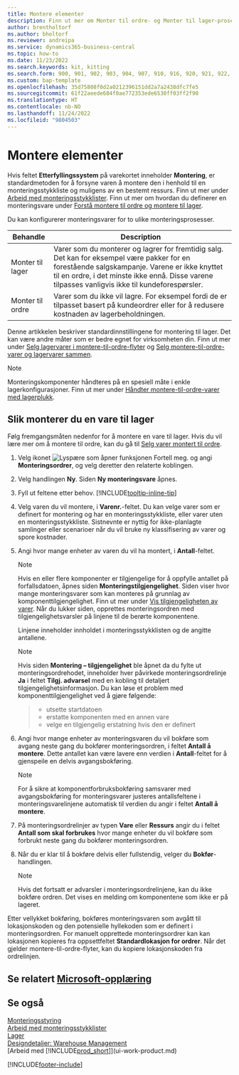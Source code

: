 ```yaml
---
title: Montere elementer
description: Finn ut mer om Monter til ordre- og Monter til lager-prosesser i Business Central.
author: brentholtorf
ms.author: bholtorf
ms.reviewer: andreipa
ms.service: dynamics365-business-central
ms.topic: how-to
ms.date: 11/23/2022
ms.search.keywords: kit, kitting
ms.search.form: 900, 901, 902, 903, 904, 907, 910, 916, 920, 921, 922, 923, 940, 941, 942, 930, 931, 932, 914, 915, 905
ms.custom: bap-template
ms.openlocfilehash: 35d75808f0d2a0212396151dd2a7a2438dfc7fe5
ms.sourcegitcommit: 61f22aeede684f0ae772353ede6530ff03ff2f90
ms.translationtype: HT
ms.contentlocale: nb-NO
ms.lasthandoff: 11/24/2022
ms.locfileid: "9804503"
---
```

# <a name="assemble-items"></a>Montere elementer

Hvis feltet **Etterfyllingssystem** på varekortet inneholder **Montering**, er standardmetoden for å forsyne varen å montere den i henhold til en monteringsstykkliste og muligens av en bestemt ressurs. Finn ut mer under [Arbeid med monteringsstykklister](assembly-how-work-assembly-boms.md). Finn ut mer om hvordan du definerer en monteringsvare under [Forstå montere til ordre og montere til lager](assembly-assemble-to-order-or-assemble-to-stock.md).

Du kan konfigurerer monteringsvarer for to ulike monteringsprosesser.

|Behandle  |Description  |
|---------|---------|
|Monter til lager     | Varer som du monterer og lagrer for fremtidig salg. Det kan for eksempel være pakker for en forestående salgskampanje. Varene er ikke knyttet til en ordre, i det minste ikke ennå. Disse varene tilpasses vanligvis ikke til kundeforespørsler.        |
|Monter til ordre     | Varer som du ikke vil lagre. For eksempel fordi de er tilpasset basert på kundeordrer eller for å redusere kostnaden av lagerbeholdningen. |
  
Denne artikkelen beskriver standardinnstillingene for montering til lager. Det kan være andre måter som er bedre egnet for virksomheten din. Finn ut mer under [Selg lagervarer i montere-til-ordre-flyter](assembly-how-to-sell-assemble-to-order-items-and-inventory-items-together.md) og [Selg montere-til-ordre-varer og lagervarer sammen](assembly-how-to-sell-assemble-to-order-items-and-inventory-items-together.md).

> [!NOTE]  
> Monteringskomponenter håndteres på en spesiell måte i enkle lagerkonfigurasjoner. Finn ut mer under [Håndter montere-til-ordre-varer med lagerplukk](warehouse-how-to-pick-items-with-inventory-picks.md#handling-assemble-to-order-items-with-inventory-picks).

## <a name="to-assemble-an-item-to-stock"></a>Slik monterer du en vare til lager

Følg fremgangsmåten nedenfor for å montere en vare til lager. Hvis du vil lære mer om å montere til ordre, kan du gå til [Selg varer montert til ordre](assembly-how-to-sell-items-assembled-to-order.md).

1. Velg ikonet ![Lyspære som åpner funksjonen Fortell meg.](media/ui-search/search_small.png "Fortell hva du vil gjøre") og angi **Monteringsordrer**, og velg deretter den relaterte koblingen.  
2. Velg handlingen **Ny**. Siden **Ny monteringsvare** åpnes.  
3. Fyll ut feltene etter behov. [!INCLUDE[tooltip-inline-tip](includes/tooltip-inline-tip_md.md)]
4. Velg varen du vil montere, i **Varenr.**-feltet. Du kan velge varer som er definert for montering og har en monteringsstykkliste, eller varer uten en monteringsstykkliste. Sistnevnte er nyttig for ikke-planlagte samlinger eller scenarioer når du vil bruke ny klassifisering av varer og spore kostnader.  
5. Angi hvor mange enheter av varen du vil ha montert, i **Antall**-feltet.  

    > [!NOTE]  
    >  Hvis en eller flere komponenter er tilgjengelige for å oppfylle antallet på forfallsdatoen, åpnes siden **Monteringstilgjengelighet**. Siden viser hvor mange monteringsvarer som kan monteres på grunnlag av komponenttilgjengelighet. Finn ut mer under [Vis tilgjengeligheten av varer](inventory-how-availability-overview.md). Når du lukker siden, opprettes monteringsordren med tilgjengelighetsvarsler på linjene til de berørte komponentene.  

    Linjene inneholder innholdet i monteringsstykklisten og de angitte antallene.  

    > [!NOTE]  
    >  Hvis siden **Montering – tilgjengelighet** ble åpnet da du fylte ut monteringsordrehodet, inneholder hver påvirkede monteringsordrelinje **Ja** i feltet **Tilgj. advarsel** med en kobling til detaljert tilgjengelighetsinformasjon. <!--check whether this field help is useful For more information, see Check Availability.--> Du kan løse et problem med komponenttilgjengelighet ved å gjøre følgende:

    > * utsette startdatoen
    > * erstatte komponenten med en annen vare
    > * velge en tilgjengelig erstatning hvis den er definert  

6. Angi hvor mange enheter av monteringsvaren du vil bokføre som avgang neste gang du bokfører monteringsordren, i feltet **Antall å montere**. Dette antallet kan være lavere enn verdien i **Antall**-feltet for å gjenspeile en delvis avgangsbokføring.  

    > [!NOTE]  
    >  For å sikre at komponentforbruksbokføring samsvarer med avgangsbokføring for monteringsvarer justeres antallsfeltene i monteringsvarelinjene automatisk til verdien du angir i feltet **Antall å montere**.  
7. På monteringsordrelinjer av typen **Vare** eller **Ressurs** angir du i feltet **Antall som skal forbrukes** hvor mange enheter du vil bokføre som forbrukt neste gang du bokfører monteringsordren.
8. Når du er klar til å bokføre delvis eller fullstendig, velger du **Bokfør**-handlingen.  

    > [!NOTE]  
    >  Hvis det fortsatt er advarsler i monteringsordrelinjene, kan du ikke bokføre ordren. Det vises en melding om komponentene som ikke er på lageret.  

Etter vellykket bokføring, bokføres monteringsvaren som avgått til lokasjonskoden og den potensielle hyllekoden som er definert i monteringsordren. For manuelt opprettede monteringsordrer kan kan lokasjonen kopieres fra oppsettfeltet **Standardlokasjon for ordrer**. Når det gjelder montere-til-ordre-flyter, kan du kopiere lokasjonskoden fra ordrelinjen.  

## <a name="see-related-microsoft-training"></a>Se relatert [Microsoft-opplæring](/training/paths/assemble-items-dynamics-365-business-central/)

## <a name="see-also"></a>Se også

[Monteringsstyring](assembly-assemble-items.md)  
[Arbeid med monteringsstykklister](assembly-how-work-assembly-boms.md)  
[Lager](inventory-manage-inventory.md)  
[Designdetaljer: Warehouse Management](design-details-warehouse-management.md)  
[Arbeid med [!INCLUDE[prod_short](includes/prod_short.md)]](ui-work-product.md)  

[!INCLUDE[footer-include](includes/footer-banner.md)]
